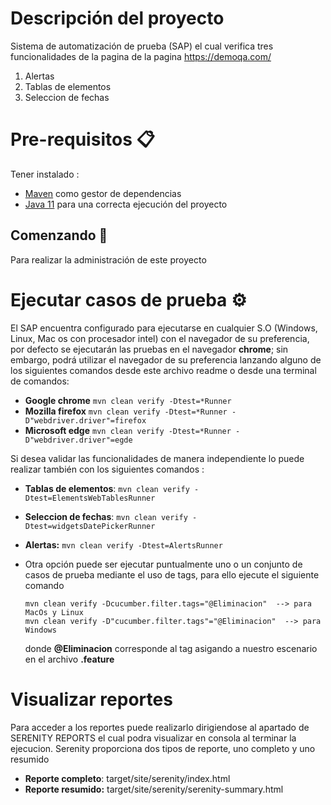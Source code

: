 # Descripción del proyecto
Sistema de automatización de prueba (SAP) el cual verifica tres funcionalidades de la pagina de la pagina https://demoqa.com/

1. Alertas
2. Tablas de elementos
3. Seleccion de fechas


# Pre-requisitos 📋
Tener instalado :
- [Maven](https://maven.apache.org/download.cgi) como gestor de dependencias 
- [Java 11](https://www.oracle.com/java/technologies/javase/jdk11-archive-downloads.html) para una correcta ejecución del proyecto

## Comenzando 🚀

Para realizar la administración de este proyecto

# Ejecutar casos de prueba ⚙️
 El SAP encuentra configurado para ejecutarse en cualquier S.O (Windows, Linux, Mac os con procesador intel) con el navegador de su preferencia, por defecto se ejecutarán las pruebas en el navegador **chrome**; sin embargo, podrá utilizar el navegador de su preferencia lanzando alguno de los siguientes comandos desde este archivo readme o desde una terminal de comandos:
   
-  **Google chrome** `mvn clean verify -Dtest=*Runner`
-  **Mozilla firefox** `mvn clean verify -Dtest=*Runner -D"webdriver.driver"=firefox`
-  **Microsoft edge** `mvn clean verify -Dtest=*Runner -D"webdriver.driver"=egde`


 Si desea validar las funcionalidades de manera independiente lo puede realizar también con los siguientes comandos :

   - **Tablas de elementos**:  `mvn clean verify -Dtest=ElementsWebTablesRunner`
   - **Seleccion de fechas**: `mvn clean verify -Dtest=widgetsDatePickerRunner`
   - **Alertas:** `mvn clean verify -Dtest=AlertsRunner`
  

- Otra opción puede ser ejecutar puntualmente uno o un conjunto de casos de prueba mediante el uso de tags, para ello ejecute el siguiente comando

      mvn clean verify -Dcucumber.filter.tags="@Eliminacion"  --> para MacOs y Linux
      mvn clean verify -D"cucumber.filter.tags"="@Eliminacion"  --> para Windows
  
  donde **@Eliminacion** corresponde al tag asigando a nuestro escenario en el archivo **.feature**

# Visualizar reportes
Para acceder a los reportes puede realizarlo dirigiendose al apartado de SERENITY REPORTS el cual podra visualizar en consola al terminar la ejecucion. Serenity proporciona dos tipos de reporte, uno completo y uno resumido

- **Reporte completo**: target/site/serenity/index.html
- **Reporte resumido:** target/site/serenity/serenity-summary.html